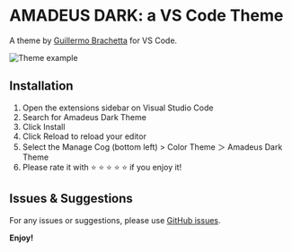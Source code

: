 # AMADEUS DARK: a VS Code Theme

A theme by [Guillermo Brachetta](https://github.com/GBrachetta) for VS Code.

![Theme example](https://res.cloudinary.com/gbrachetta/image/upload/v1610659855/theme-1_ak8khq.png)

## Installation

1. Open the extensions sidebar on Visual Studio Code
1. Search for Amadeus Dark Theme
1. Click Install
1. Click Reload to reload your editor
1. Select the Manage Cog (bottom left) > Color Theme ＞ Amadeus Dark Theme
1. Please rate it with ⭐️ ⭐️ ⭐️ ⭐️ ⭐️  if you enjoy it!

## Issues & Suggestions

For any issues or suggestions, please use [GitHub issues](https://github.com/GBrachetta/amadeus-dark-theme/issues).

**Enjoy!**
